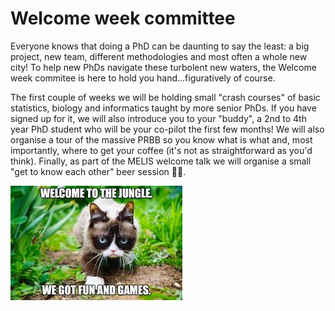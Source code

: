 # Welcome week committee

Everyone knows that doing a PhD can be daunting to say the least: a big project, new team, different methodologies and most often a whole new city! To help new PhDs navigate these turbolent new waters, the Welcome week commitee is here to hold you hand...figuratively of course.

The first couple of weeks we will be holding small "crash courses" of basic statistics, biology and informatics taught by more senior PhDs. If you have signed up for it, we will also introduce you to your "buddy", a 2nd to 4th year PhD student who will be your co-pilot the first few months! We will also organise a tour of the massive PRBB so you know what is what and, most importantly, where to get your coffee (it's not as straightforward as you'd think). Finally, as part of the MELIS welcome talk we will organise a small "get to know each other" beer session 🍺🍻.

![alt|500](assets/images/wellcome.jpeg)
